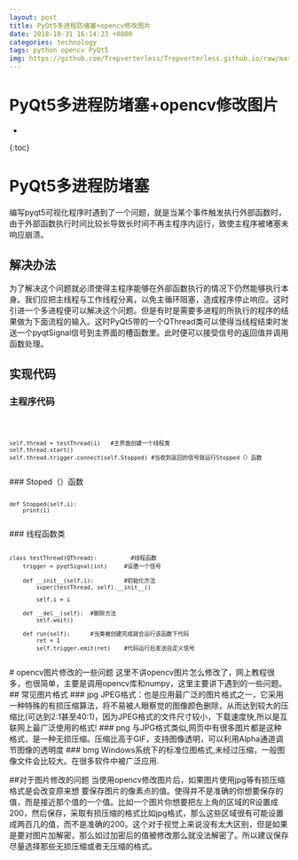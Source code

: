 ```yaml
---
layout: post
title: PyQt5多进程防堵塞+opencv修改图片
date: 2018-10-31 16:14:23 +0800
categories: technology
tags: python opencv PyQt5
img: https://github.com/Trepverterless/Trepverterless.github.io/raw/master/assets/images/posts/post181031.png
---
```

# PyQt5多进程防堵塞+opencv修改图片 #

* 
{:toc}
# PyQt5多进程防堵塞
 编写pyqt5可视化程序时遇到了一个问题，就是当某个事件触发执行外部函数时，由于外部函数执行时间比较长导致长时间不再主程序内运行，致使主程序被堵塞未响应崩溃。

## 解决办法
 为了解决这个问题就必须使得主程序能够在外部函数执行的情况下仍然能够执行本身。我们应把主线程与工作线程分离，以免主循环阻塞，造成程序停止响应。这时引进一个多进程便可以解决这个问题。但是有时是需要多进程的所执行的程序的结果做为下面流程的输入。这时PyQt5带的一个QThread类可以使得当线程结束时发送一个pyqtSignal信号到主界面的槽函数里。此时便可以接受信号的返回值并调用函数处理。

## 实现代码

### 主程序代码
<code>

	self.thread = testThread(i)   #主界面创建一个线程类
    self.thread.start()                 
    self.thread.trigger.connect(self.Stopped) #当收到返回的信号就运行Stopped（）函数
</code>
### Stoped（）函数
<code>

	def Stopped(self,i):
		print(i)
</code>
### 线程函数类
<code>

	class testThread(QThread):          #线程函数
	    trigger = pyqtSignal(int)     #设置一个信号
	
	    def __init__(self,i):         #初始化方法
	        super(testThread, self).__init__()

	        self.i = i
	 
	    def __del__(self):  #删除方法
	        self.wait() 
	  
	    def run(self):      #当类被创建完成就会运行该函数下代码
	        ret = 1
	        self.trigger.emit(ret)    #代码运行后发送自定义信号
</code>
# opencv图片修改的一些问题
 这里不讲opencv图片怎么修改了，网上教程很多，也很简单，主要是调用opencv库和numpy，这里主要讲下遇到的一些问题。
## 常见图片格式
### jpg
 JPEG格式：也是应用最广泛的图片格式之一，它采用一种特殊的有损压缩算法，将不易被人眼察觉的图像颜色删除，从而达到较大的压缩比(可达到2:1甚至40:1)，因为JPEG格式的文件尺寸较小，下载速度快,所以是互联网上最广泛使用的格式!
### png
 与JPG格式类似,网页中有很多图片都是这种格式，是一种无损压缩。压缩比高于GIF，支持图像透明，可以利用Alpha通道调节图像的透明度
### bmg
 Windows系统下的标准位图格式,未经过压缩，一般图像文件会比较大。在很多软件中被广泛应用.

##对于图片修改的问题
 当使用opencv修改图片后，如果图片使用jpg等有损压缩格式是会改变原来想
 要保存图片的像素点的值。使得并不是准确的你想要保存的值，而是接近那个值的一个值。比如一个图片你想要把左上角的区域的R设置成200，然后保存，采取有损压缩的格式比如jpg格式，那么这些区域很有可能设置成两百几的值，而不是准确的200。这个对于视觉上来说没有太大区别，但是如果是要对图片加解密，那么如过加密后的值被修改那么就没法解密了。所以建议保存尽量选择那些无损压缩或者无压缩的格式。